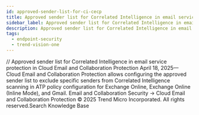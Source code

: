```yaml
---
id: approved-sender-list-for-ci-cecp
title: Approved sender list for Correlated Intelligence in email service protection in Cloud Email and Collaboration Protection
sidebar_label: Approved sender list for Correlated Intelligence in email service protection in Cloud Email and Collaboration Protection
description: Approved sender list for Correlated Intelligence in email service protection in Cloud Email and Collaboration Protection
tags:
  - endpoint-security
  - trend-vision-one
---
```


/*<![CDATA[*/ $('#title').html($('meta[name=map-description]').attr('content')); /*]]>*/ Approved sender list for Correlated Intelligence in email service protection in Cloud Email and Collaboration Protection April 18, 2025—Cloud Email and Collaboration Protection allows configuring the approved sender list to exclude specific senders from Correlated Intelligence scanning in ATP policy configuration for Exchange Online, Exchange Online (Inline Mode), and Gmail. Email and Collaboration Security → Cloud Email and Collaboration Protection © 2025 Trend Micro Incorporated. All rights reserved.Search Knowledge Base